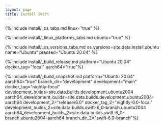 ```yaml
---
layout: page
title: Install Swift
---
```


{% include install/_os_tabs.md linux="true" %}

{% include install/_linux_platforms_tabs.md ubuntu="true" %}

{% include install/_os_versions_tabs.md os_versions=site.data.install.ubuntu  name="Ubuntu" pressed="Ubuntu 20.04" %}

{% include install/_build_release.md platform="Ubuntu 20.04" docker_tag="focal" aarch64="true"%}

{% include install/_build_snapshot.md platform="Ubuntu 20.04"
aarch64="true"
branch_dir="development" 
development="main" 
docker_tag="nightly-focal" 
development_builds=site.data.builds.development.ubuntu2004 
aarch64_development_builds=site.data.builds.development.ubuntu2004-aarch64
development_2="release/6.0" 
docker_tag_2="nightly-6.0-focal" 
development_builds_2=site.data.builds.swift-6_0-branch.ubuntu2004 aarch64_development_builds_2=site.data.builds.swift-6_0-branch.ubuntu2004-aarch64 
branch_dir_2="swift-6.0-branch"%}

